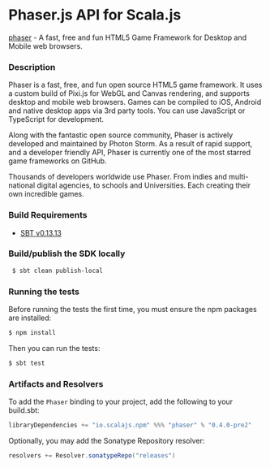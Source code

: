 Phaser.js API for Scala.js
================================
[phaser](http://phaser.io/docs/2.6.2/) - A fast, free and fun HTML5 Game Framework for Desktop and Mobile web browsers.

### Description

Phaser is a fast, free, and fun open source HTML5 game framework. It uses a custom build of Pixi.js for 
WebGL and Canvas rendering, and supports desktop and mobile web browsers. Games can be compiled to iOS, 
Android and native desktop apps via 3rd party tools. You can use JavaScript or TypeScript for development.

Along with the fantastic open source community, Phaser is actively developed and maintained by Photon Storm. 
As a result of rapid support, and a developer friendly API, Phaser is currently one of the most starred game 
frameworks on GitHub.

Thousands of developers worldwide use Phaser. From indies and multi-national digital agencies, to schools 
and Universities. Each creating their own incredible games.

### Build Requirements

* [SBT v0.13.13](http://www.scala-sbt.org/download.html)

### Build/publish the SDK locally

```bash
 $ sbt clean publish-local
```

### Running the tests

Before running the tests the first time, you must ensure the npm packages are installed:

```bash
$ npm install
```

Then you can run the tests:

```bash
$ sbt test
```

### Artifacts and Resolvers

To add the `Phaser` binding to your project, add the following to your build.sbt:  

```sbt
libraryDependencies += "io.scalajs.npm" %%% "phaser" % "0.4.0-pre2"
```

Optionally, you may add the Sonatype Repository resolver:

```sbt   
resolvers += Resolver.sonatypeRepo("releases") 
```
